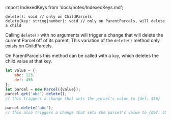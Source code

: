 import IndexedKeys from 'docs/notes/IndexedKeys.md';

```flow
delete(): void // only on ChildParcels
delete(key: string|number): void // only on ParentParcels, will delete a child
```

Calling `delete()` with no arguments will trigger a change that will delete the current Parcel off of its parent. This variation of the `delete()` method only exists on ChildParcels.

On ParentParcels this method can be called with a `key`, which deletes the child value at that key.

```js
let value = {
    abc: 123,
    def: 456
};
let parcel = new Parcel({value});
parcel.get('abc').delete();
// this triggers a change that sets the parcel's value to {def: 456}

parcel.delete('abc');
// this also triggers a change that sets the parcel's value to {def: 456}
```

<IndexedKeys />

